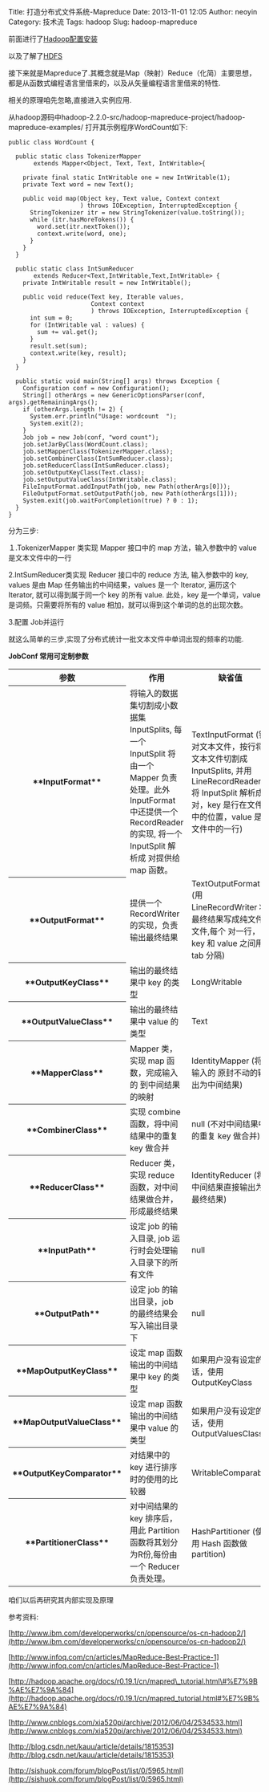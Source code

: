 Title: 打造分布式文件系统-Mapreduce
Date: 2013-11-01 12:05
Author: neoyin
Category: 技术流
Tags: hadoop
Slug: hadoop-mapreduce

前面进行了[Hadoop配置安装](http://www.floatinglife.cn/hadoop-install)

以及了解了[HDFS](http://www.floatinglife.cn/hadoop-hdfs)

接下来就是Mapreduce了.其概念就是Map（映射）Reduce（化简）主要思想，都是从函数式编程语言里借来的，以及从矢量编程语言里借来的特性.

<!--more-->

相关的原理咱先忽略,直接进入实例应用.

从hadoop源码中hadoop-2.2.0-src/hadoop-mapreduce-project/hadoop-mapreduce-examples/
打开其示例程序WordCount如下:

    public class WordCount {

      public static class TokenizerMapper 
           extends Mapper<Object, Text, Text, IntWritable>{

        private final static IntWritable one = new IntWritable(1);
        private Text word = new Text();

        public void map(Object key, Text value, Context context
                        ) throws IOException, InterruptedException {
          StringTokenizer itr = new StringTokenizer(value.toString());
          while (itr.hasMoreTokens()) {
            word.set(itr.nextToken());
            context.write(word, one);
          }
        }
      }

      public static class IntSumReducer 
           extends Reducer<Text,IntWritable,Text,IntWritable> {
        private IntWritable result = new IntWritable();

        public void reduce(Text key, Iterable values, 
                           Context context
                           ) throws IOException, InterruptedException {
          int sum = 0;
          for (IntWritable val : values) {
            sum += val.get();
          }
          result.set(sum);
          context.write(key, result);
        }
      }

      public static void main(String[] args) throws Exception {
        Configuration conf = new Configuration();
        String[] otherArgs = new GenericOptionsParser(conf, args).getRemainingArgs();
        if (otherArgs.length != 2) {
          System.err.println("Usage: wordcount  ");
          System.exit(2);
        }
        Job job = new Job(conf, "word count");
        job.setJarByClass(WordCount.class);
        job.setMapperClass(TokenizerMapper.class);
        job.setCombinerClass(IntSumReducer.class);
        job.setReducerClass(IntSumReducer.class);
        job.setOutputKeyClass(Text.class);
        job.setOutputValueClass(IntWritable.class);
        FileInputFormat.addInputPath(job, new Path(otherArgs[0]));
        FileOutputFormat.setOutputPath(job, new Path(otherArgs[1]));
        System.exit(job.waitForCompletion(true) ? 0 : 1);
      }
    }

分为三步:

１.TokenizerMapper 类实现 Mapper 接口中的 map 方法，输入参数中的 value
是文本文件中的一行

2.IntSumReducer类实现 Reducer 接口中的 reduce 方法, 输入参数中的 key,
values 是由 Map 任务输出的中间结果，values 是一个 Iterator, 遍历这个
Iterator, 就可以得到属于同一个 key 的所有 value. 此处，key
是一个单词，value 是词频。只需要将所有的 value
相加，就可以得到这个单词的总的出现次数。

3.配置 Job并运行

就这么简单的三步,实现了分布式统计一批文本文件中单词出现的频率的功能.

<a name="table1"></a>**JobConf 常用可定制参数**

<table summary="JobConf 常用可定制参数" width="100%" border="0" cellspacing="0" cellpadding="0">
<tbody>
<tr>
<th scope="col">
参数

</th>
<th scope="col">
作用

</th>
<th scope="col">
缺省值

</th>
<th scope="col">
其它实现

</th>
</tr>
<tr>
<th scope="row">
**InputFormat**

</th>
<td>
将输入的数据集切割成小数据集 InputSplits, 每一个 InputSplit 将由一个
Mapper 负责处理。此外 InputFormat 中还提供一个 RecordReader 的实现,
将一个 InputSplit 解析成 <key,value\> 对提供给 map 函数。

</td>
<td>
TextInputFormat  
(针对文本文件，按行将文本文件切割成 InputSplits, 并用 LineRecordReader
将 InputSplit 解析成 <key,value\> 对，key 是行在文件中的位置，value
是文件中的一行)

</td>
<td>
SequenceFileInputFormat

</td>
</tr>
<tr>
<th scope="row">
**OutputFormat**

</th>
<td>
提供一个 RecordWriter 的实现，负责输出最终结果

</td>
<td>
TextOutputFormat  
(用 LineRecordWriter 将最终结果写成纯文件文件,每个 <key,value\>
对一行，key 和 value 之间用 tab 分隔)

</td>
<td>
SequenceFileOutputFormat

</td>
</tr>
<tr>
<th scope="row">
**OutputKeyClass**

</th>
<td>
输出的最终结果中 key 的类型

</td>
<td>
LongWritable

</td>
<td>
</td>
</tr>
<tr>
<th scope="row">
**OutputValueClass**

</th>
<td>
输出的最终结果中 value 的类型

</td>
<td>
Text

</td>
<td>
</td>
</tr>
<tr>
<th scope="row">
**MapperClass**

</th>
<td>
Mapper 类，实现 map 函数，完成输入的 <key,value\> 到中间结果的映射

</td>
<td>
IdentityMapper  
(将输入的 <key,value\> 原封不动的输出为中间结果)

</td>
<td>
LongSumReducer,  
LogRegexMapper,  
InverseMapper

</td>
</tr>
<tr>
<th scope="row">
**CombinerClass**

</th>
<td>
实现 combine 函数，将中间结果中的重复 key 做合并

</td>
<td>
null  
(不对中间结果中的重复 key 做合并)

</td>
<td>
</td>
</tr>
<tr>
<th scope="row">
**ReducerClass**

</th>
<td>
Reducer 类，实现 reduce 函数，对中间结果做合并，形成最终结果

</td>
<td>
IdentityReducer  
(将中间结果直接输出为最终结果)

</td>
<td>
AccumulatingReducer, LongSumReducer

</td>
</tr>
<tr>
<th scope="row">
**InputPath**

</th>
<td>
设定 job 的输入目录, job 运行时会处理输入目录下的所有文件

</td>
<td>
null

</td>
<td>
</td>
</tr>
<tr>
<th scope="row">
**OutputPath**

</th>
<td>
设定 job 的输出目录，job 的最终结果会写入输出目录下

</td>
<td>
null

</td>
<td>
</td>
</tr>
<tr>
<th scope="row">
**MapOutputKeyClass**

</th>
<td>
设定 map 函数输出的中间结果中 key 的类型

</td>
<td>
如果用户没有设定的话，使用 OutputKeyClass

</td>
<td>
</td>
</tr>
<tr>
<th scope="row">
**MapOutputValueClass**

</th>
<td>
设定 map 函数输出的中间结果中 value 的类型

</td>
<td>
如果用户没有设定的话，使用 OutputValuesClass

</td>
<td>
</td>
</tr>
<tr>
<th scope="row">
**OutputKeyComparator**

</th>
<td>
对结果中的 key 进行排序时的使用的比较器

</td>
<td>
WritableComparable

</td>
<td>
</td>
</tr>
<tr>
<th scope="row">
**PartitionerClass**

</th>
<td>
对中间结果的 key 排序后，用此 Partition 函数将其划分为R份,每份由一个
Reducer 负责处理。

</td>
<td>
HashPartitioner  
(使用 Hash 函数做 partition)

</td>
<td>
KeyFieldBasedPartitioner PipesPartitioner

</td>
</tr>
</tbody>
</table>
咱们以后再研究其内部实现及原理

参考资料:

[http://www.ibm.com/developerworks/cn/opensource/os-cn-hadoop2/](http://www.ibm.com/developerworks/cn/opensource/os-cn-hadoop2/)

[http://www.infoq.com/cn/articles/MapReduce-Best-Practice-1](http://www.infoq.com/cn/articles/MapReduce-Best-Practice-1)

[http://hadoop.apache.org/docs/r0.19.1/cn/mapred\_tutorial.html\#%E7%9B%AE%E7%9A%84](http://hadoop.apache.org/docs/r0.19.1/cn/mapred_tutorial.html#%E7%9B%AE%E7%9A%84)

[http://www.cnblogs.com/xia520pi/archive/2012/06/04/2534533.html](http://www.cnblogs.com/xia520pi/archive/2012/06/04/2534533.html)

[http://blog.csdn.net/kauu/article/details/1815353](http://blog.csdn.net/kauu/article/details/1815353)

[http://sishuok.com/forum/blogPost/list/0/5965.html](http://sishuok.com/forum/blogPost/list/0/5965.html)
